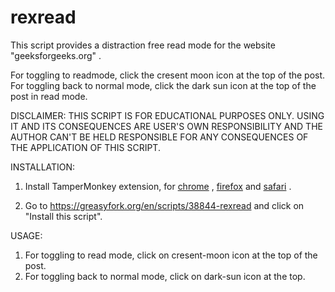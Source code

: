 # rexread

This script provides a distraction free read mode for the website "geeksforgeeks.org" .

For toggling to readmode, click the cresent moon icon at the top of the post.
For toggling back to normal mode, click the dark sun icon at the top of the post in read mode.

DISCLAIMER:
THIS SCRIPT IS FOR EDUCATIONAL PURPOSES ONLY.
USING IT AND ITS CONSEQUENCES ARE USER'S OWN RESPONSIBILITY AND THE AUTHOR CAN'T BE  HELD RESPONSIBLE FOR ANY CONSEQUENCES OF THE APPLICATION OF THIS SCRIPT.

INSTALLATION:
1. Install TamperMonkey extension, for <a title="chrome" href="https://chrome.google.com/webstore/detail/tampermonkey/dhdgffkkebhmkfjojejmpbldmpobfkfo?hl=en">chrome</a>
, <a title="firefox" href="https://addons.mozilla.org/en-US/firefox/addon/tampermonkey/">firefox</a> and <a title="safari" href="https://safari.tampermonkey.net/tampermonkey.safariextz">safari</a> .

2. Go to https://greasyfork.org/en/scripts/38844-rexread and click on "Install this script".

USAGE:
1. For toggling to read mode, click on cresent-moon icon at the top of the post.
2. For toggling back to normal mode, click on dark-sun icon at the top.
